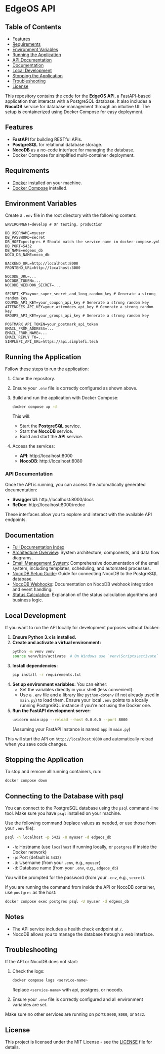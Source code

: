 # EdgeOS API

## Table of Contents
- [Features](#features)
- [Requirements](#requirements)
- [Environment Variables](#environment-variables)
- [Running the Application](#running-the-application)
- [API Documentation](#api-documentation)
- [Documentation](#documentation)
- [Local Development](#local-development)
- [Stopping the Application](#stopping-the-application)
- [Troubleshooting](#troubleshooting)
- [License](#license)

This repository contains the code for the **EdgeOS API**, a FastAPI-based application that interacts with a PostgreSQL database. It also includes a **NocoDB** service for database management through an intuitive UI. The setup is containerized using Docker Compose for easy deployment.


## Features
- **FastAPI** for building RESTful APIs.
- **PostgreSQL** for relational database storage.
- **NocoDB** as a no-code interface for managing the database.
- Docker Compose for simplified multi-container deployment.


## Requirements
- [Docker](https://www.docker.com/get-started) installed on your machine.
- [Docker Compose](https://docs.docker.com/compose/) installed.


## Environment Variables
Create a `.env` file in the root directory with the following content:

```env
ENVIRONMENT=develop # Or testing, production

DB_USERNAME=myuser
DB_PASSWORD=secret
DB_HOST=postgres # Should match the service name in docker-compose.yml
DB_PORT=5432
DB_NAME=edgeos_db
NOCO_DB_NAME=noco_db

BACKEND_URL=http://localhost:8000
FRONTEND_URL=http://localhost:3000

NOCODB_URL=...
NOCODB_TOKEN=...
NOCODB_WEBHOOK_SECRET=...

SECRET_KEY=your_super_secret_and_long_random_key # Generate a strong random key
COUPON_API_KEY=your_coupon_api_key # Generate a strong random key
ATTENDEES_API_KEY=your_attendees_api_key # Generate a strong random key
GROUPS_API_KEY=your_groups_api_key # Generate a strong random key

POSTMARK_API_TOKEN=your_postmark_api_token
EMAIL_FROM_ADDRESS=...
EMAIL_FROM_NAME=...
EMAIL_REPLY_TO=...
SIMPLEFI_API_URL=https://api.simplefi.tech
```


## Running the Application
Follow these steps to run the application:

1. Clone the repository.

2. Ensure your `.env` file is correctly configured as shown above.

3. Build and run the application with Docker Compose:

    ```bash
    docker compose up -d
    ```

    This will:

    - Start the **PostgreSQL** service.
    - Start the **NocoDB** service.
    - Build and start the **API** service.

4. Access the services:

    - **API**: http://localhost:8000
    - **NocoDB**: http://localhost:8080

### API Documentation

Once the API is running, you can access the automatically generated documentation:

- **Swagger UI**: http://localhost:8000/docs
- **ReDoc**: http://localhost:8000/redoc

These interfaces allow you to explore and interact with the available API endpoints.


## Documentation

- [Full Documentation Index](docs/index.md)
- [Architecture Overview](docs/architecture.md): System architecture, components, and data flow diagrams.
- [Email Management System](docs/email_management.md): Comprehensive documentation of the email system, including templates, scheduling, and automated processes.
- [NocoDB Setup Guide](docs/nocodb_setup.md): Guide for connecting NocoDB to the PostgreSQL database.
- [NocoDB Webhooks](docs/nocodb_webhooks.md): Documentation on NocoDB webhook integration and event handling.
- [Status Calculation](docs/status_calculation.md): Explanation of the status calculation algorithms and business logic.


## Local Development

If you want to run the API locally for development purposes without Docker:

1.  **Ensure Python 3.x is installed.**
2.  **Create and activate a virtual environment:**
    ```bash
    python -m venv venv
    source venv/bin/activate  # On Windows use `venv\Scripts\activate`
    ```
3.  **Install dependencies:**
    ```bash
    pip install -r requirements.txt
    ```
4.  **Set up environment variables:** You can either:
    *   Set the variables directly in your shell (less convenient).
    *   Use a `.env` file and a library like `python-dotenv` (if not already used in `main.py`) to load them. Ensure your local `.env` points to a locally running PostgreSQL instance if you're not using the Docker one.
5.  **Run the FastAPI development server:**
    ```bash
    uvicorn main:app --reload --host 0.0.0.0 --port 8000
    ```
    (Assuming your FastAPI instance is named `app` in `main.py`)

This will start the API on `http://localhost:8000` and automatically reload when you save code changes.


## Stopping the Application
To stop and remove all running containers, run:

```bash
docker compose down
```


## Connecting to the Database with psql

You can connect to the PostgreSQL database using the `psql` command-line tool. Make sure you have `psql` installed on your machine.

Use the following command (replace values as needed, or use those from your `.env` file):

```bash
psql -h localhost -p 5432 -U myuser -d edgeos_db
```

- `-h`: Hostname (use `localhost` if running locally, or `postgres` if inside the Docker network)
- `-p`: Port (default is `5432`)
- `-U`: Username (from your `.env`, e.g., `myuser`)
- `-d`: Database name (from your `.env`, e.g., `edgeos_db`)

You will be prompted for the password (from your `.env`, e.g., `secret`).

If you are running the command from inside the API or NocoDB container, use `postgres` as the host:

```bash
docker compose exec postgres psql -U myuser -d edgeos_db
```


## Notes
- The API service includes a health check endpoint at `/`.
- NocoDB allows you to manage the database through a web interface.


## Troubleshooting
If the API or NocoDB does not start:

1. Check the logs:
    ```bash
    docker compose logs <service-name>
    ```
    Replace `<service-name>` with api, postgres, or nocodb.

2. Ensure your `.env` file is correctly configured and all environment variables are set.

Make sure no other services are running on ports `8000`, `8080`, or `5432`.


## License

This project is licensed under the MIT License - see the [LICENSE](LICENSE) file for details.
